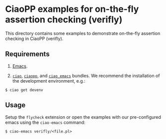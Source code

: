 # CiaoPP examples for on-the-fly assertion checking (verifly)

This directory contains some examples to demonstrate on-the-fly
assertion checking in CiaoPP (verifly).

## Requirements

1. [Emacs](https://www.gnu.org/software/emacs/).

2. [`ciao`](https://github.com/ciao-lang/ciao),
   [`ciaopp`](https://github.com/ciao-lang/ciaopp), and 
   [`ciao_emacs`](https://github.com/ciao-lang/ciao_emacs) bundles.
   We recommend the installation of the development environment, e.g.:
```
$ ciao get devenv
```

## Usage

Setup the `flycheck` extension or open the examples with our
pre-configured emacs using the `ciao-emacs` command:
```
$ ciao-emacs verifly/<file.pl>
```
